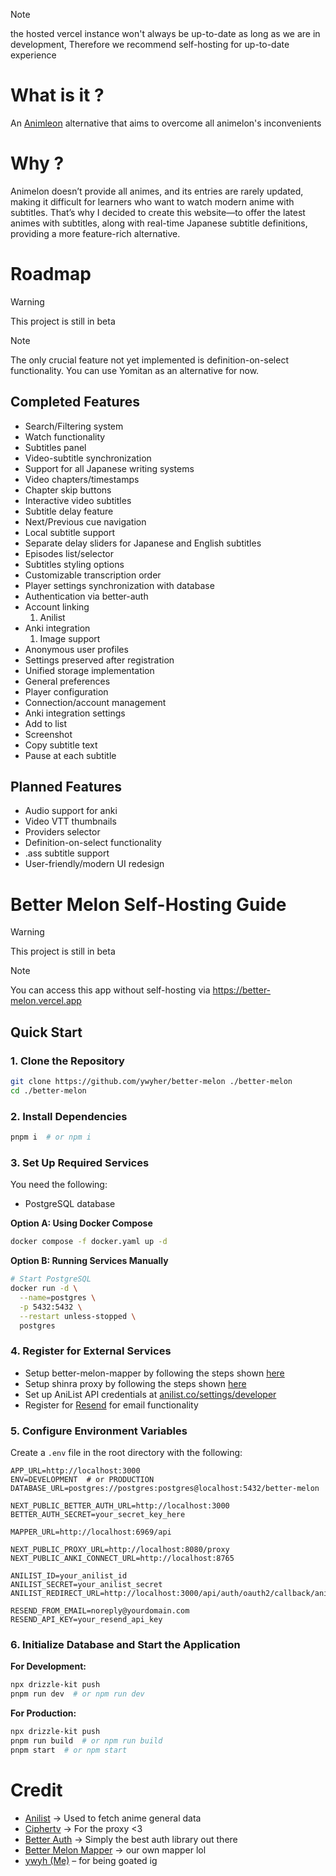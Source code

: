 > [!note]
> the hosted vercel instance won't always be up-to-date as long as we are in development, Therefore we recommend self-hosting for up-to-date experience

# What is it ?
An [Animleon](https://www.animelon.com/) alternative that aims to overcome all animelon's inconvenients

# Why ?
Animelon doesn’t provide all animes, and its entries are rarely updated, making it difficult for learners who want to watch modern anime with subtitles. That’s why I decided to create this website—to offer the latest animes with subtitles, along with real-time Japanese subtitle definitions, providing a more feature-rich alternative.

# Roadmap
> [!warning]
> This project is still in beta

> [!note]
> The only crucial feature not yet implemented is definition-on-select functionality. You can use Yomitan as an alternative for now.

## Completed Features

- Search/Filtering system
- Watch functionality
- Subtitles panel
- Video-subtitle synchronization
- Support for all Japanese writing systems
- Video chapters/timestamps
- Chapter skip buttons
- Interactive video subtitles
- Subtitle delay feature
- Next/Previous cue navigation
- Local subtitle support
- Separate delay sliders for Japanese and English subtitles
- Episodes list/selector
- Subtitles styling options
- Customizable transcription order
- Player settings synchronization with database
- Authentication via better-auth
- Account linking 
  1. Anilist
- Anki integration
  1. Image support
- Anonymous user profiles
- Settings preserved after registration
- Unified storage implementation
- General preferences
- Player configuration
- Connection/account management
- Anki integration settings
- Add to list
- Screenshot
- Copy subtitle text
- Pause at each subtitle

## Planned Features
- Audio support for anki
- Video VTT thumbnails
- Providers selector
- Definition-on-select functionality
- .ass subtitle support
- User-friendly/modern UI redesign

# Better Melon Self-Hosting Guide
> [!warning]
> This project is still in beta

> [!note]
> You can access this app without self-hosting via https://better-melon.vercel.app

## Quick Start

### 1. Clone the Repository
```sh
git clone https://github.com/ywyher/better-melon ./better-melon
cd ./better-melon
```

### 2. Install Dependencies
```sh
pnpm i  # or npm i
```

### 3. Set Up Required Services
You need the following:
- PostgreSQL database

**Option A: Using Docker Compose**
```sh
docker compose -f docker.yaml up -d
```

**Option B: Running Services Manually**
```sh
# Start PostgreSQL
docker run -d \
  --name=postgres \
  -p 5432:5432 \
  --restart unless-stopped \
  postgres
```

### 4. Register for External Services
- Setup better-melon-mapper by following the steps shown [here](https://github.com/ywyher/better-melon-mapper)
- Setup shinra proxy by following the steps shown [here](https://github.com/xciphertv/shrina-proxy)
- Set up AniList API credentials at [anilist.co/settings/developer](https://anilist.co/settings/developer)
- Register for [Resend](https://resend.com/) for email functionality

### 5. Configure Environment Variables
Create a `.env` file in the root directory with the following:

```env
APP_URL=http://localhost:3000
ENV=DEVELOPMENT  # or PRODUCTION
DATABASE_URL=postgres://postgres:postgres@localhost:5432/better-melon

NEXT_PUBLIC_BETTER_AUTH_URL=http://localhost:3000
BETTER_AUTH_SECRET=your_secret_key_here

MAPPER_URL=http://localhost:6969/api

NEXT_PUBLIC_PROXY_URL=http://localhost:8080/proxy
NEXT_PUBLIC_ANKI_CONNECT_URL=http://localhost:8765

ANILIST_ID=your_anilist_id
ANILIST_SECRET=your_anilist_secret
ANILIST_REDIRECT_URL=http://localhost:3000/api/auth/oauth2/callback/anilist

RESEND_FROM_EMAIL=noreply@yourdomain.com
RESEND_API_KEY=your_resend_api_key
```

### 6. Initialize Database and Start the Application

**For Development:**
```sh
npx drizzle-kit push
pnpm run dev  # or npm run dev
```

**For Production:**
```sh
npx drizzle-kit push
pnpm run build  # or npm run build
pnpm start  # or npm start
```

# Credit
- [Anilist](https://anilist.co/) -> Used to fetch anime general data
- [Ciphertv](https://github.com/xciphertv/shrina-proxy) -> For the proxy <3
- [Better Auth](https://better-auth.com/) -> Simply the best auth library out there
- [Better Melon Mapper](https://github.com/ywyher/better-melon-mapper) -> our own mapper lol
- [ywyh (Me)](https://github.com/ywyher) – for being goated ig